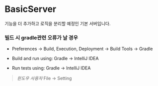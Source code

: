 # BasicServer

기능을 더 추가하고 로직을 분리할 예정인 기본 서버입니다.




### 빌드 시 gradle관련 오류가 날 경우

* Preferences -> Build, Execution, Deployment -> Build Tools -> Gradle

 * Build and run using: Gradle -> IntelliJ IDEA

 * Run tests using: Gradle -> IntelliJ IDEA

> *윈도우 사용자* File -> Setting
